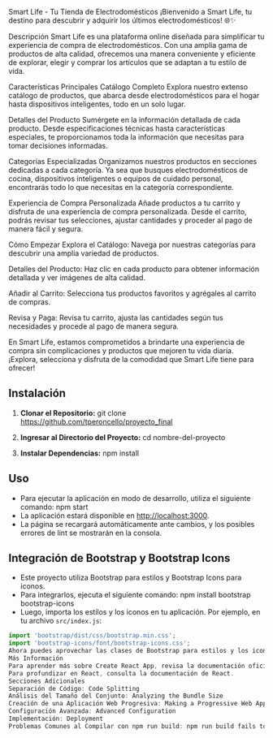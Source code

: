 Smart Life - Tu Tienda de Electrodomésticos
¡Bienvenido a Smart Life, tu destino para descubrir y adquirir los últimos electrodomésticos! 🌐✨

Descripción
Smart Life es una plataforma online diseñada para simplificar tu experiencia de compra de electrodomésticos. Con una amplia gama de productos de alta calidad, ofrecemos una manera conveniente y eficiente de explorar, elegir y comprar los artículos que se adaptan a tu estilo de vida.

Características Principales
Catálogo Completo
Explora nuestro extenso catálogo de productos, que abarca desde electrodomésticos para el hogar hasta dispositivos inteligentes, todo en un solo lugar.

Detalles del Producto
Sumérgete en la información detallada de cada producto. Desde especificaciones técnicas hasta características especiales, te proporcionamos toda la información que necesitas para tomar decisiones informadas.

Categorías Especializadas
Organizamos nuestros productos en secciones dedicadas a cada categoría. Ya sea que busques electrodomésticos de cocina, dispositivos inteligentes o equipos de cuidado personal, encontrarás todo lo que necesitas en la categoría correspondiente.

Experiencia de Compra Personalizada
Añade productos a tu carrito y disfruta de una experiencia de compra personalizada. Desde el carrito, podrás revisar tus selecciones, ajustar cantidades y proceder al pago de manera fácil y segura.

Cómo Empezar
Explora el Catálogo: Navega por nuestras categorías para descubrir una amplia variedad de productos.

Detalles del Producto: Haz clic en cada producto para obtener información detallada y ver imágenes de alta calidad.

Añadir al Carrito: Selecciona tus productos favoritos y agrégales al carrito de compras.

Revisa y Paga: Revisa tu carrito, ajusta las cantidades según tus necesidades y procede al pago de manera segura.

En Smart Life, estamos comprometidos a brindarte una experiencia de compra sin complicaciones y productos que mejoren tu vida diaria. ¡Explora, selecciona y disfruta de la comodidad que Smart Life tiene para ofrecer!

## Instalación

1. **Clonar el Repositorio:**
git clone <https://github.com/tperoncello/proyecto_final>

2. **Ingresar al Directorio del Proyecto:**
cd nombre-del-proyecto

3. **Instalar Dependencias:**
npm install

## Uso

- Para ejecutar la aplicación en modo de desarrollo, utiliza el siguiente comando:
npm start
- La aplicación estará disponible en [http://localhost:3000](http://localhost:3000).
- La página se recargará automáticamente ante cambios, y los posibles errores de lint se mostrarán en la consola.

## Integración de Bootstrap y Bootstrap Icons

- Este proyecto utiliza Bootstrap para estilos y Bootstrap Icons para iconos.
- Para integrarlos, ejecuta el siguiente comando:
    npm install bootstrap bootstrap-icons
- Luego, importa los estilos y los iconos en tu aplicación. Por ejemplo, en tu archivo `src/index.js`:
```javascript
import 'bootstrap/dist/css/bootstrap.min.css';
import 'bootstrap-icons/font/bootstrap-icons.css';
Ahora puedes aprovechar las clases de Bootstrap para estilos y los iconos de Bootstrap Icons en tu aplicación.
Más Información
Para aprender más sobre Create React App, revisa la documentación oficial.
Para profundizar en React, consulta la documentación de React.
Secciones Adicionales
Separación de Código: Code Splitting
Análisis del Tamaño del Conjunto: Analyzing the Bundle Size
Creación de una Aplicación Web Progresiva: Making a Progressive Web App
Configuración Avanzada: Advanced Configuration
Implementación: Deployment
Problemas Comunes al Compilar con npm run build: npm run build fails to minify